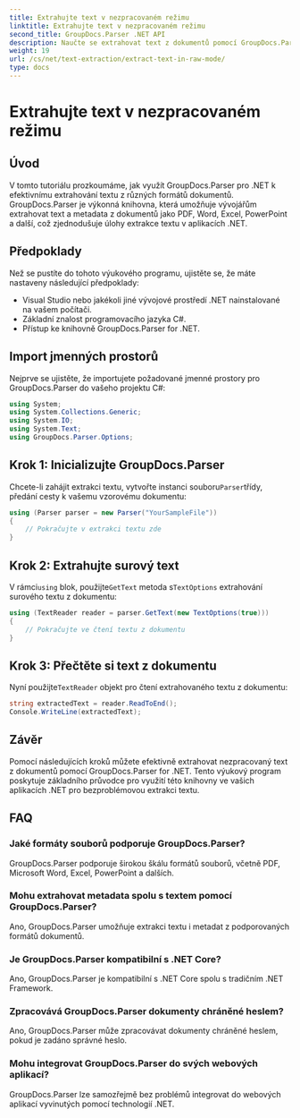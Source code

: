 ```yaml
---
title: Extrahujte text v nezpracovaném režimu
linktitle: Extrahujte text v nezpracovaném režimu
second_title: GroupDocs.Parser .NET API
description: Naučte se extrahovat text z dokumentů pomocí GroupDocs.Parser for .NET. Snadná, efektivní a bezproblémová extrakce textu v rámci vašich aplikací .NET.
weight: 19
url: /cs/net/text-extraction/extract-text-in-raw-mode/
type: docs
---
```

# Extrahujte text v nezpracovaném režimu

## Úvod
V tomto tutoriálu prozkoumáme, jak využít GroupDocs.Parser pro .NET k efektivnímu extrahování textu z různých formátů dokumentů. GroupDocs.Parser je výkonná knihovna, která umožňuje vývojářům extrahovat text a metadata z dokumentů jako PDF, Word, Excel, PowerPoint a další, což zjednodušuje úlohy extrakce textu v aplikacích .NET.
## Předpoklady
Než se pustíte do tohoto výukového programu, ujistěte se, že máte nastaveny následující předpoklady:
- Visual Studio nebo jakékoli jiné vývojové prostředí .NET nainstalované na vašem počítači.
- Základní znalost programovacího jazyka C#.
- Přístup ke knihovně GroupDocs.Parser for .NET.

## Import jmenných prostorů
Nejprve se ujistěte, že importujete požadované jmenné prostory pro GroupDocs.Parser do vašeho projektu C#:
```csharp
using System;
using System.Collections.Generic;
using System.IO;
using System.Text;
using GroupDocs.Parser.Options;
```
## Krok 1: Inicializujte GroupDocs.Parser
 Chcete-li zahájit extrakci textu, vytvořte instanci souboru`Parser`třídy, předání cesty k vašemu vzorovému dokumentu:
```csharp
using (Parser parser = new Parser("YourSampleFile"))
{
    // Pokračujte v extrakci textu zde
}
```
## Krok 2: Extrahujte surový text
 V rámci`using` blok, použijte`GetText` metoda s`TextOptions` extrahování surového textu z dokumentu:
```csharp
using (TextReader reader = parser.GetText(new TextOptions(true)))
{
    // Pokračujte ve čtení textu z dokumentu
}
```
## Krok 3: Přečtěte si text z dokumentu
 Nyní použijte`TextReader` objekt pro čtení extrahovaného textu z dokumentu:
```csharp
string extractedText = reader.ReadToEnd();
Console.WriteLine(extractedText);
```

## Závěr
Pomocí následujících kroků můžete efektivně extrahovat nezpracovaný text z dokumentů pomocí GroupDocs.Parser for .NET. Tento výukový program poskytuje základního průvodce pro využití této knihovny ve vašich aplikacích .NET pro bezproblémovou extrakci textu.

## FAQ
### Jaké formáty souborů podporuje GroupDocs.Parser?
GroupDocs.Parser podporuje širokou škálu formátů souborů, včetně PDF, Microsoft Word, Excel, PowerPoint a dalších.
### Mohu extrahovat metadata spolu s textem pomocí GroupDocs.Parser?
Ano, GroupDocs.Parser umožňuje extrakci textu i metadat z podporovaných formátů dokumentů.
### Je GroupDocs.Parser kompatibilní s .NET Core?
Ano, GroupDocs.Parser je kompatibilní s .NET Core spolu s tradičním .NET Framework.
### Zpracovává GroupDocs.Parser dokumenty chráněné heslem?
Ano, GroupDocs.Parser může zpracovávat dokumenty chráněné heslem, pokud je zadáno správné heslo.
### Mohu integrovat GroupDocs.Parser do svých webových aplikací?
GroupDocs.Parser lze samozřejmě bez problémů integrovat do webových aplikací vyvinutých pomocí technologií .NET.